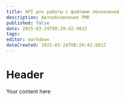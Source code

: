 ```yaml
---
title: API для работы с файлами обновлений
description: Автообновление РМК
published: false
date: 2025-03-24T08:20:42.981Z
tags: 
editor: markdown
dateCreated: 2025-03-24T08:20:42.981Z
---
```


# Header
Your content here